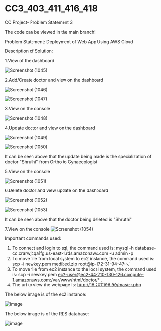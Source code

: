 # CC3_403_411_416_418
CC Project- Problem Statement 3

The code can be viewed in the main branch!

Problem Statement: Deployment of Web App Using AWS Cloud

Description of Solution:

1.View of the dashboard

![Screenshot (1045)](https://user-images.githubusercontent.com/78139587/233398896-2a2e5788-a0cd-4764-8c3b-6b09ba56f90b.png)


2.Add/Create doctor and view on the dashboard

![Screenshot (1046)](https://user-images.githubusercontent.com/78139587/233398988-278e3310-d949-4a8d-a9c2-109ba49a2ad7.png)

![Screenshot (1047)](https://user-images.githubusercontent.com/78139587/233399002-65ad8a92-aa79-4efa-b4a7-8ee2a381eb82.png)


3.View on the console

![Screenshot (1048)](https://user-images.githubusercontent.com/78139587/233399022-070ecaff-64d2-4bbc-90a9-4bc38d0660db.png)

4.Update doctor and view on the dashboard

![Screenshot (1049)](https://user-images.githubusercontent.com/78139587/233399054-bc422935-7543-474f-9345-6c7c5027f824.png)

![Screenshot (1050)](https://user-images.githubusercontent.com/78139587/233399087-48dcfd33-c332-4daf-b182-37ea2b987377.png)

It can be seen above that the update being made is the specialization of doctor "Shruthi" from Ortho to Gynaecologist


5.View on the console

![Screenshot (1051)](https://user-images.githubusercontent.com/78139587/233399114-86645725-98fc-4795-a097-ca014e612015.png)


6.Delete doctor and view update on the dashboard

![Screenshot (1052)](https://user-images.githubusercontent.com/78139587/233399139-3b19d160-c1cc-4dd3-838f-4b278f4f1462.png)

![Screenshot (1053)](https://user-images.githubusercontent.com/78139587/233399162-93095a98-c238-4d67-8d3d-80caf52509cc.png)

It can be seen above that the doctor being deleted is "Shruthi"


7.View on the console
![Screenshot (1054)](https://user-images.githubusercontent.com/78139587/233402097-c45ed848-5325-4563-ae6e-0e4a8103de5d.png)



Important commands used:

1. To connect and login to sql, the command used is: mysql -h database-cc.crarwjcqa1fg.us-east-1.rds.amazonaws.com -u admin -p   
2. To move file from local system to ec2 instance, the command used is: scp -i newkey.pem medibed.zip root@ip-172-31-94-47:~/
3. To move file from ec2 instance to the local system, the command used is: scp -i newkey.pem ec2-user@ec2-44-210-130-126.compute-1.amazonaws.com:/var/www/html/doctor/* .
4. The url to view the webpage is: http://18.207.196.99/master.php

The below image is of the ec2 instance:

![image](https://user-images.githubusercontent.com/78139587/233401211-5ed53027-8a3a-4266-8b9e-52dd2e705f10.png)


The below image is of the RDS database:

![image](https://user-images.githubusercontent.com/78139587/233401131-05ade6e2-49cd-472a-840a-a1a04f983f19.png)



